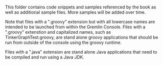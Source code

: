 This folder contains code snippets and samples referenced by the book as well as additional sample files. More samples will be added over time.


Note that files with a ".groovy" extension but with all lowercase names are intended to be launched from within the Gremlin Console. Files with a ".groovy" extenstion and capitalized names, such as TinkerGraphTest.groovy, are stand alone groovy applications that should be run from outside of the console using the groovy runtime.

Files with a ".java" extension are stand alone Java applications that need to be compiled and run using a Java JDK.
